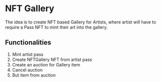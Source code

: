 # NFT Gallery 

The idea is to create NFT based Gallery for Artists, where artist will have to require a Pass NFT to
mint their art into the gallery.

## Functionalities

1. Mint artist pass
2. Create NFTGallery NFT from artist pass
3. Create an auction for Gallery item
4. Cancel auction
5. But item from auction

